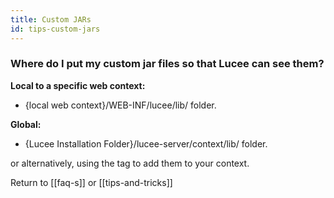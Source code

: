 ```yaml
---
title: Custom JARs
id: tips-custom-jars
---
```


### Where do I put my custom jar files so that Lucee can see them? ###

**Local to a specific web context:**

* {local web context}/WEB-INF/lucee/lib/ folder.

**Global:**

* {Lucee Installation Folder}/lucee-server/context/lib/ folder.

or alternatively, using the <cfadmin></cfadmin> tag to add them to your context.

Return to [[faq-s]] or [[tips-and-tricks]]
